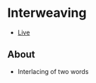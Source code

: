 # Interweaving

- [Live](https://onion-kamil.github.io/js-training/interweaving/)

## About

- Interlacing of two words
